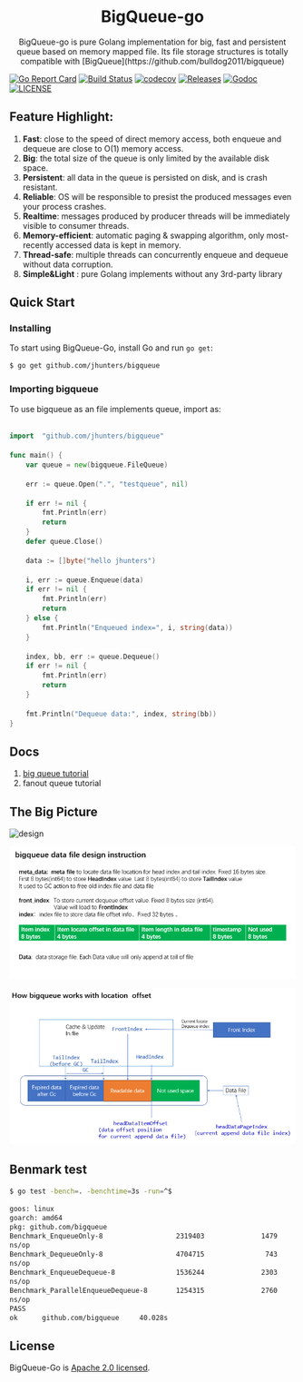 <h1 align="center">BigQueue-go</h1>

<p align="center">
BigQueue-go is pure Golang implementation for big, fast and persistent queue based on memory mapped file. Its file storage structures is totally compatible with 
[BigQueue](https://github.com/bulldog2011/bigqueue)
</p>

[![Go Report Card](https://goreportcard.com/badge/github.com/jhunters/bigqueue?style=flat-square)](https://goreportcard.com/report/github.com/jhunters/bigqueue)
[![Build Status](https://api.travis-ci.org/jhunters/jprotobuf.svg?branch=master)](https://travis-ci.org/jhunters/bigqueue)
[![codecov](https://codecov.io/gh/jhunters/bigqueue/branch/master/graph/badge.svg)](https://codecov.io/gh/jhunters/bigqueue)
[![Releases](https://img.shields.io/github/release/jhunters/bigqueue/all.svg?style=flat-square)](https://github.com/jhunters/bigqueue/releases)
[![Godoc](http://img.shields.io/badge/go-documentation-blue.svg?style=flat-square)](https://godoc.org/github.com/jhunters/bigqueue)
[![LICENSE](https://img.shields.io/github/license/jhunters/bigqueue.svg?style=flat-square)](https://github.com/jhunters/bigqueue/blob/master/LICENSE)

## Feature Highlight:  
1. **Fast**: close to the speed of direct memory access, both enqueue and dequeue are close to O(1) memory access.  
2. **Big**: the total size of the queue is only limited by the available disk space.  
3. **Persistent**: all data in the queue is persisted on disk, and is crash resistant.
4. **Reliable**: OS will be responsible to presist the produced messages even your process crashes.  
5. **Realtime**: messages produced by producer threads will be immediately visible to consumer threads.
6. **Memory-efficient**: automatic paging & swapping algorithm, only most-recently accessed data is kept in memory.  
7. **Thread-safe**: multiple threads can concurrently enqueue and dequeue without data corruption. 
8. **Simple&Light** : pure Golang implements without any 3rd-party library

## Quick Start

### Installing 

To start using BigQueue-Go, install Go and run `go get`:

```sh
$ go get github.com/jhunters/bigqueue
```

### Importing bigqueue

To use bigqueue as an file implements queue, import as: 

```go

import	"github.com/jhunters/bigqueue"

func main() {
	var queue = new(bigqueue.FileQueue)

	err := queue.Open(".", "testqueue", nil)

	if err != nil {
		fmt.Println(err)
		return
	}
	defer queue.Close()
	
	data := []byte("hello jhunters")
	
	i, err := queue.Enqueue(data)
	if err != nil {
		fmt.Println(err)
		return
	} else {
		fmt.Println("Enqueued index=", i, string(data))
	}
	
	index, bb, err := queue.Dequeue()
	if err != nil {
		fmt.Println(err)
		return
	}
	
	fmt.Println("Dequeue data:", index, string(bb))
}
```

## Docs
1. [big queue tutorial](./docs/QueueGuid.md)
2. fanout queue tutorial

## The Big Picture
![design](./docs/images/log_collector.png)

![design](./docs/images/file_storage_overview.png)

![design](./docs/images/location_offset_overview.png)


## Benmark test
```sh
$ go test -bench=. -benchtime=3s -run=^$
```

```property
goos: linux
goarch: amd64
pkg: github.com/bigqueue
Benchmark_EnqueueOnly-8                  2319403              1479 ns/op
Benchmark_DequeueOnly-8                  4704715               743 ns/op
Benchmark_EnqueueDequeue-8               1536244              2303 ns/op
Benchmark_ParallelEnqueueDequeue-8       1254315              2760 ns/op
PASS
ok      github.com/bigqueue     40.028s
```


## License
BigQueue-Go is [Apache 2.0 licensed](./LICENSE).
